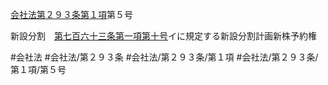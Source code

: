 [会社法第２９３条第１項](会社法＿＿＿＿第２９３条第１項)第５号

新設分割　[第七百六十三条第一項第十号](会社法＿＿＿＿第７６３条第１項第１０号)イに規定する新設分割計画新株予約権


#会社法
#会社法/第２９３条
#会社法/第２９３条/第１項
#会社法/第２９３条/第１項/第５号
